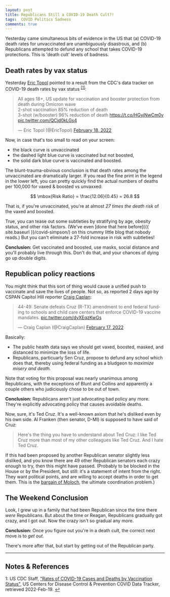 ```yaml
---
layout: post
title: Republicans Still a COVID-19 Death Cult?!  
tags:  COVID Politics Sadness
comments: true
---
```


Yesterday came simultaneous bits of evidence in the US that (a) COVID-19 death rates for
unvaccinated are unambiguously disastrous, and (b) Republicans attempted to defund any
school that takes COVID-19 protections.  This is 'death cult' levels of badness.  


## Death rates by vax status  

Yesterday [Eric Topol](https://drerictopol.com/) pointed to a result from the CDC's data
tracker on COVID-19 death rates by vax status <sup id="fn1a">[[1]](#fn1)</sup>:  

<blockquote class="twitter-tweet">
  <p lang="en" dir="ltr">
    All ages 18+, US update for vaccination and booster protection from death during Omicron wave<br>
    2-shot vaccination 85% reduction of death<br>
    3-shot (w/booster) 96% reduction of death
    <a href="https://t.co/HGyjNwCm0v">https://t.co/HGyjNwCm0v</a> 
    <a href="https://t.co/QCjd0kLGs4">pic.twitter.com/QCjd0kLGs4</a> 
  </p>&mdash; Eric Topol (@EricTopol) <a href="https://twitter.com/EricTopol/status/1494774855614357508?ref_src=twsrc%5Etfw">February 18, 2022</a>
</blockquote>
<script async src="https://platform.twitter.com/widgets.js"></script>

Now, in case that's too small to read on your screen:  
- the black curve is unvaccinated
- the dashed light blue curve is vaccinated but not boosted,
- the solid dark blue curve is vaccinated and boosted.  

The blunt-trauma-obvious conclusion is that death rates among the unvaccinated are
dramatically larger.  If you read the fine print in the legend in the lower left, you can
pretty quickly find the actual numbers of deaths per 100,000 for vaxed &amp; boosted vs unvaxxed:  

$$
\mbox{Risk Ratio} = \frac{12.06}{0.45} = 26.8
$$

That is, if you're unvaccinated, you're at almost _27 times the death risk_ of the vaxed and
boosted.  

True, you can tease out some subtleties by stratifying by age, obesity status, and other
risk factors.  (We've even [done that here before]({{ site.baseurl }}/covid-simpson/) on
this crummy little blog that nobody reads.) But you can't eliminate a 27-fold increase in
risk with subtleties!   

__Conclusion:__ Get vaccinated and boosted, use masks, social distance and you'll probably
live through this.  Don't do that, and your chances of dying go up double digits.  


## Republican policy reactions  

You might think that this sort of thing would cause a unified push to vaccinate and save
the lives of people.  Not so, as reported 2 days ago by CSPAN Capitol Hill reporter 
[Craig Caplan](https://www.linkedin.com/in/craig-caplan-405679/):  

<blockquote class="twitter-tweet">
  <p lang="en" dir="ltr">
    44-49: Senate defeats Cruz (R-TX) amendment to end federal funding to schools and
    child care centers that enforce COVID-19 vaccine mandates. 
    <a href="https://t.co/dyXEqzKwGs">pic.twitter.com/dyXEqzKwGs</a> 
  </p>&mdash; Craig Caplan (@CraigCaplan) <a href="https://twitter.com/CraigCaplan/status/1494449849130962946?ref_src=twsrc%5Etfw">February 17, 2022</a>
</blockquote>
<script async src="https://platform.twitter.com/widgets.js"></script>

Basically:  
- The public health data says we should get vaxed, boosted, masked, and distanced to
  minimize the loss of life.  
- Republicans, particuarly Sen Cruz, propose to defund any school which does that, thereby
  using federal funding as a bludgeon to _maximize misery and death._  
  
Note that voting for this proposal was nearly unanimous among Republicans, with the
exceptions of Blunt and Collins and apparently a couple others who judiciously chose to be
out of town.  

__Conclusion:__ Republicans aren't just advocating bad policy any more.  They're
explicitly advocating policy that causes avoidable deaths.  

Now, sure, it's Ted Cruz.  It's a well-known axiom that he's disliked even by his own
side.  Al Franken (then senator, D-MI) is supposed to have said of Cruz:  

> Here's the thing you have to understand about Ted Cruz: I like Ted Cruz more than most
> of my other colleagues like Ted Cruz.  And I hate Ted Cruz.  

If this had been proposed by another Republican senator slightly less disliked, and you
know there are 49 other Republican senators each crazy enough to try, then this might have
passed.  (Probably to be blocked in the House or by the President, but still: it's a
statement of intent from the right. They want political points, and are willing to accept
deaths in order to get them.  This is the
[bargain of Moloch](https://slatestarcodex.com/2014/07/30/meditations-on-moloch/), the
ultimate coordination problem.)  


## The Weekend Conclusion  

Look, I grew up in a family that had been Republican since the time there _were_
Republicans.  But about the time or Reagan, Republicans gradually got crazy, and I got
out.  Now the crazy isn't so gradual any more.  

__Conclusion:__ Once you figure out you're in a death cult, the correct next move is to
_get out._  

There's more after that, but start by getting out of the Republican party.  

---

## Notes &amp; References  

<!--
<sup id="fn1a">[[1]](#fn1)</sup>

<a id="fn1">1</a>: ***, ["***"](***), *** [↩](#fn1a)  

<a href="{{ site.baseurl }}/images/***"><img src="{{ site.baseurl }}/images/***" width="400" height="***" alt="***" title="***" style="float: right; margin: 3px 3px 3px 3px; border: 1px solid #000000;"></a>

<iframe width="400" height="224" src="***" allow="accelerometer; encrypted-media; gyroscope; picture-in-picture" allowfullscreen style="float: right; margin: 3px 3px 3px 3px; border: 1px solid #000000;"></iframe>
-->

<a id="fn1">1</a>: US CDC Staff, ["Rates of COVID-19 Cases and Deaths by Vaccination Status"](https://covid.cdc.gov/covid-data-tracker/#rates-by-vaccine-status), US Centers for Disease Control &amp; Prevention COVID Data Tracker, retrieved 2022-Feb-19. [↩](#fn1a)  
